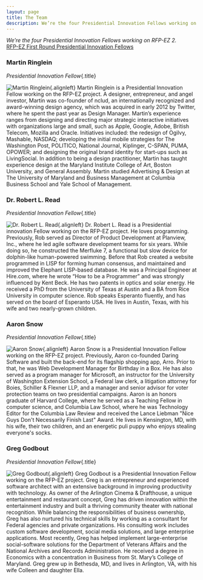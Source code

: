 ```yaml
---
layout: page
title: The Team
description: We’re the four Presidential Innovation Fellows working on RFP-EZ 2.
---
```


*We’re the four Presidential Innovation Fellows working on RFP-EZ 2.*
<br>
<a href="index2.md">RFP-EZ First Round Presidential Innovation Fellows</a>

### Martin Ringlein
*Presidential Innovation Fellow*{.title}

![Martin Ringlein](../images/team/marty.jpg){.alignleft}
Martin Ringlein is a Presidential Innovation Fellow working on the RFP-EZ project.  A designer, entrepreneur, and angel investor, Martin was co-founder of nclud, an internationally recognized and award-winning design agency, which was acquired in early 2012 by Twitter, where he spent the past year as Design Manager.  Martin’s experience ranges from designing and directing major strategic interactive initiatives with organizations large and small, such as Apple, Google, Adobe, British Telecom, Mozilla and Oracle.  Initiatives included: the redesign of Ogilvy, Mashable, NASDAQ; developing the initial mobile strategies for The Washington Post, POLITICO, National Journal, Kiplinger, C-SPAN, PUMA, OPOWER; and designing the original brand identity for start-ups such as LivingSocial.  In addition to being a design practitioner, Martin has taught experience design at the Maryland Institute College of Art, Boston University, and General Assembly.  Martin studied Advertising & Design at The University of Maryland and Business Management at Columbia Business School and Yale School of Management. 

### Dr. Robert L. Read
*Presidential Innovation Fellow*{.title}

![Dr. Robert L. Read](../images/team/rob.jpg){.alignleft}
Dr. Robert L. Read is a Presidential innovation Fellow working on the RFP-EZ project.  He loves programming.  Previously, Rob served as Director of Product Development at Planview, Inc., where he led agile software development teams for six years.  While doing so, he constructed the Merfluke 7, a functional but slow device for dolphin-like human-powered swimming.  Before that Rob created a website programmed in LISP for forming human consensus, and maintained and improved the Elephant LISP-based database.  He was a Principal Engineer at Hire.com, where he wrote “How to be a Programmer” and was strongly influenced by Kent Beck.  He has two patents in optics and solar energy.  He received a PhD from the University of Texas at Austin and a BA from Rice University in computer science.  Rob speaks Esperanto fluently, and has served on the board of Esperanto USA.  He lives in Austin, Texas, with his wife and two nearly-grown children.

### Aaron Snow
*Presidential Innovation Fellow*{.title}

![Aaron Snow](../images/team/aaron.jpg){.alignleft}
Aaron Snow is a Presidential Innovation Fellow working on the RFP-EZ project.  Previously, Aaron co-founded Daring Software and built the back-end for its flagship shopping app, Arro.  Prior to that, he was Web Development Manager for Birthday in a Box.  He has also served as a program manager for Microsoft, an instructor for the University of Washington Extension School, a Federal law clerk, a litigation attorney for Boies, Schiller & Flexner LLP, and a manager and senior advisor for voter protection teams on two presidential campaigns.  Aaron is an honors graduate of Harvard College, where he served as a Teaching Fellow in computer science, and Columbia Law School, where he was Technology Editor for the Columbia Law Review and received the Lance Liebman "Nice Guys Don't Necessarily Finish Last" Award.  He lives in Kensington, MD, with his wife, their two children, and an energetic puli puppy who enjoys stealing everyone's socks.

### Greg Godbout
*Presidential Innovation Fellow*{.title}

![Greg Godbout](../images/team/greg.jpg){.alignleft}
Greg Godbout is a Presidential Innovation Fellow working on the RFP-EZ project.  Greg is an entrepreneur and experienced software architect with an extensive background in improving productivity with technology.  As owner of the Arlington Cinema & Drafthouse, a unique entertainment and restaurant concept, Greg has driven innovation within the entertainment industry and built a thriving community theater with national recognition.  While balancing the responsibilities of business ownership, Greg has also nurtured his technical skills by working as a consultant for Federal agencies and private organizations.  His consulting work includes custom software development, social media solutions, and large enterprise applications.  Most recently, Greg has helped implement large-enterprise social-software solutions for the Department of Veterans Affairs and the National Archives and Records Administration.  He received a degree in Economics with a concentration in Business from St. Mary’s College of Maryland.  Greg grew up in Bethesda, MD, and lives in Arlington, VA, with his wife Colleen and daughter Ella.
